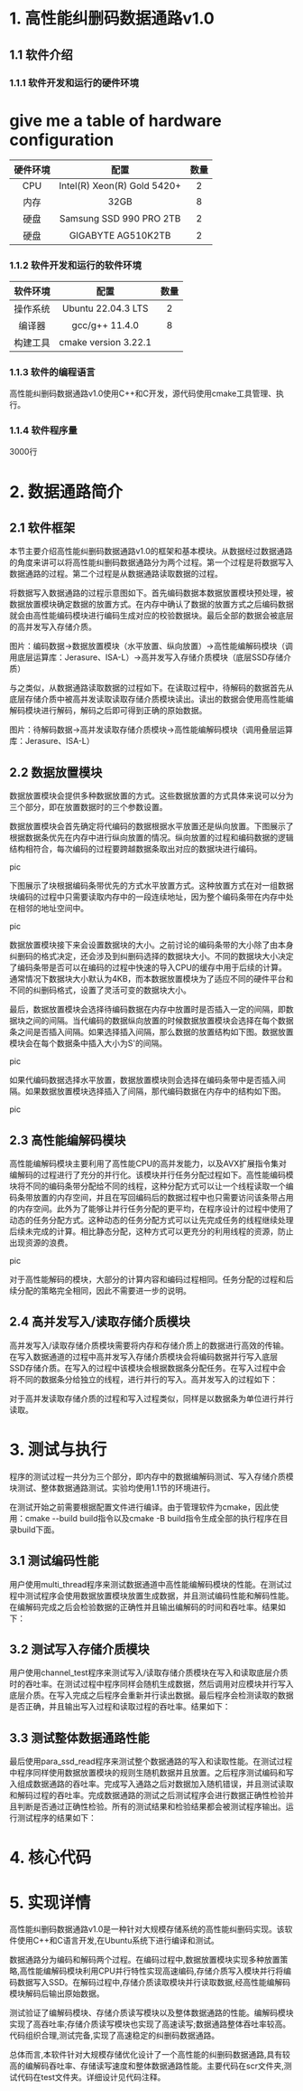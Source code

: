 # 1. 高性能纠删码数据通路v1.0

## 1.1 软件介绍

### 1.1.1 软件开发和运行的硬件环境

# give me a table of hardware configuration
|硬件环境|配置|数量|
|:---:|:---:|:---:|
|CPU|Intel(R) Xeon(R) Gold 5420+|2|
|内存|32GB|8|
|硬盘|Samsung SSD 990 PRO 2TB|2|
|硬盘|GIGABYTE AG510K2TB|2|

### 1.1.2 软件开发和运行的软件环境

|软件环境|配置|数量|
|:---:|:---:|:---:|
|操作系统|Ubuntu 22.04.3 LTS|2|
|编译器|gcc/g++ 11.4.0|8|
|构建工具|cmake version 3.22.1|

### 1.1.3 软件的编程语言

高性能纠删码数据通路v1.0使用C++和C开发，源代码使用cmake工具管理、执行。

### 1.1.4 软件程序量

3000行

# 2. 数据通路简介

## 2.1 软件框架

本节主要介绍高性能纠删码数据通路v1.0的框架和基本模块。从数据经过数据通路的角度来讲可以将高性能纠删码数据通路分为两个过程。第一个过程是将数据写入数据通路的过程。第二个过程是从数据通路读取数据的过程。

将数据写入数据通路的过程示意图如下。首先编码数据本数据放置模块预处理，被数据放置模块确定数据的放置方式。在内存中确认了数据的放置方式之后编码数据就会由高性能编码模块进行编码生成对应的校验数据块。最后全部的数据会被底层的高并发写入存储介质。

图片：编码数据->数据放置模块（水平放置、纵向放置）->高性能编解码模块（调用底层运算库：Jerasure、ISA-L）->高并发写入存储介质模块（底层SSD存储介质）

与之类似，从数据通路读取数据的过程如下。在读取过程中，待解码的数据首先从底层存储介质中被高并发读取读取存储介质模块读出。读出的数据会使用高性能编解码模块进行解码，解码之后即可得到正确的原始数据。

图片：待解码数据->高并发读取存储介质模块->高性能编解码模块（调用叠层运算库：Jerasure、ISA-L）


## 2.2 数据放置模块

数据放置模块会提供多种数据放置的方式。这些数据放置的方式具体来说可以分为三个部分，即在放置数据时的三个参数设置。

数据放置模块会首先确定将代编码的数据根据水平放置还是纵向放置。下图展示了根据数据条优先在内存中进行纵向放置的情况。纵向放置的过程和编码数据的逻辑结构相符合，每次编码的过程要跨越数据条取出对应的数据块进行编码。

pic

下图展示了块根据编码条带优先的方式水平放置方式。这种放置方式在对一组数据块编码的过程中只需要读取内存中的一段连续地址，因为整个编码条带在内存中处在相邻的地址空间中。

pic

数据放置模块接下来会设置数据块的大小。之前讨论的编码条带的大小除了由本身纠删码的格式决定，还会涉及到纠删码选择的数据块大小。不同的数据块大小决定了编码条带是否可以在编码的过程中快速的导入CPU的缓存中用于后续的计算。通常情况下数据块大小默认为4KB，而本数据放置模块为了适应不同的硬件平台和不同的纠删码格式，设置了灵活可变的数据块大小。

最后，数据放置模块会选择待编码数据在内存中放置时是否插入一定的间隔，即数据块之间的间隔。当代编码的数据纵向放置的时候数据放置模块会选择在每个数据条之间是否插入间隔。如果选择插入间隔，那么数据的放置结构如下图。数据放置模块会在每个数据条中插入大小为S'的间隔。

pic

如果代编码数据选择水平放置，数据放置模块则会选择在编码条带中是否插入间隔。如果数据放置模块选择插入了间隔，那代编码数据在内存中的结构如下图。

pic

## 2.3 高性能编解码模块

高性能编解码模块主要利用了高性能CPU的高并发能力，以及AVX扩展指令集对编解码的过程进行了充分的并行化。该模块并行任务分配过程如下。高性能编码模块将不同的编码条带分配给不同的线程，这种分配方式可以让一个线程读取一个编码条带放置的内存空间，并且在写回编码后的数据过程中也只需要访问该条带占用的内存空间。此外为了能够让并行任务分配的更平均，在程序设计的过程中使用了动态的任务分配方式。这种动态的任务分配方式可以让先完成任务的线程继续处理后续未完成的计算。相比静态分配，这种方式可以更充分的利用线程的资源，防止出现资源的浪费。

pic

对于高性能解码的模块，大部分的计算内容和编码过程相同。任务分配的过程和后续分配的策略完全相同，因此不需要进一步的说明。

## 2.4 高并发写入/读取存储介质模块

高并发写入/读取存储介质模块需要将内存和存储介质上的数据进行高效的传输。在写入数据通道的过程中高并发写入存储介质模块会将编码数据并行写入底层SSD存储介质。在写入的过程中该模块会根据数据条分配任务。在写入过程中会将不同的数据条分给独立的线程，进行并行的写入。高并发写入的过程如下：

对于高并发读取存储介质的过程和写入过程类似，同样是以数据条为单位进行并行读取。


# 3. 测试与执行

程序的测试过程一共分为三个部分，即内存中的数据编解码测试、写入存储介质模块测试、整体数据通路测试。实验均使用1.1节的环境进行。

在测试开始之前需要根据配置文件进行编译。由于管理软件为cmake，因此使用：cmake --build build指令以及cmake -B build指令生成全部的执行程序在目录build下面。

## 3.1 测试编码性能

用户使用multi_thread程序来测试数据通道中高性能编解码模块的性能。在测试过程中测试程序会使用数据放置模块放置生成数据，并且测试编码性能和解码性能。在编解码完成之后会检验数据的正确性并且输出编解码的时间和吞吐率。结果如下：


## 3.2 测试写入存储介质模块
用户使用channel_test程序来测试写入/读取存储介质模块在写入和读取底层介质时的吞吐率。在测试过程中程序同样会随机生成数据，然后调用对应模块并行写入底层介质。在写入完成之后程序会重新并行读出数据。最后程序会检测读取的数据是否正确，并且输出写入过程和读取过程的吞吐率。结果如下：



## 3.3 测试整体数据通路性能

最后使用para_ssd_read程序来测试整个数据通路的写入和读取性能。在测试过程中程序同样使用数据放置模块的规则生随机数据并且放置。之后程序测试编码和写入组成数据通路的吞吐率。完成写入通路之后对数据加入随机错误，并且测试读取和解码过程的吞吐率。完成数据通路的测试之后测试程序会进行数据正确性检验并且判断是否通过正确性检验。所有的测试结果和检验结果都会被测试程序输出。运行测试程序的结果如下：


# 4. 核心代码

# 5. 实现详情
高性能纠删码数据通路v1.0是一种针对大规模存储系统的高性能纠删码实现。该软件使用C++和C语言开发,在Ubuntu系统下进行编译和测试。

数据通路分为编码和解码两个过程。在编码过程中,数据放置模块实现多种放置策略,高性能编解码模块利用CPU并行特性实现高速编码,存储介质写入模块并行将编码数据写入SSD。在解码过程中,存储介质读取模块并行读取数据,经高性能编解码模块解码后输出原始数据。

测试验证了编解码模块、存储介质读写模块以及整体数据通路的性能。编解码模块实现了高吞吐率;存储介质读写模块也实现了高速读写;数据通路整体吞吐率较高。代码组织合理,测试完备,实现了高速稳定的纠删码数据通路。

总体而言,本软件针对大规模存储优化设计了一个高性能的纠删码数据通路,具有较高的编解码吞吐率、存储读写速度和整体数据通路性能。主要代码在scr文件夹,测试代码在test文件夹。详细设计见代码注释。





